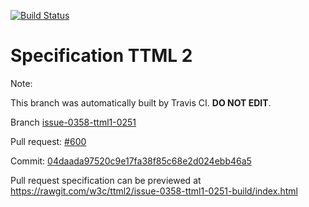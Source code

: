 [![Build Status](https://travis-ci.org/w3c/ttml2.svg?branch=issue-0358-ttml1-0251)](https://travis-ci.org/w3c/ttml2)


# Specification TTML 2


Note:


This branch was automatically built by Travis CI. <b>DO NOT EDIT</b>.


 Branch [issue-0358-ttml1-0251](https://github.com/w3c/ttml2/tree/issue-0358-ttml1-0251)


 Pull request: [#600](https://github.com/w3c/ttml2/pull/600)


 Commit: [04daada97520c9e17fa38f85c68e2d024ebb46a5](https://github.com/w3c/ttml2/commit/04daada97520c9e17fa38f85c68e2d024ebb46a5)

Pull request specification can be previewed at https://rawgit.com/w3c/ttml2/issue-0358-ttml1-0251-build/index.html



